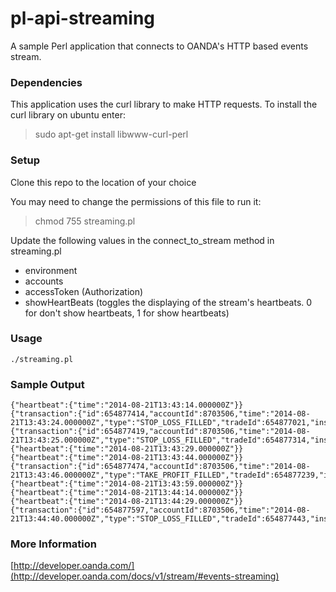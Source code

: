 pl-api-streaming
================

A sample Perl application that connects to OANDA's HTTP based events stream.

### Dependencies

This application uses the curl library to make HTTP requests. To install the curl library on ubuntu enter:
> sudo apt-get install libwww-curl-perl 

### Setup

Clone this repo to the location of your choice

You may need to change the permissions of this file to run it:
> chmod 755 streaming.pl

Update the following values in the connect_to_stream method in streaming.pl

* environment
* accounts
* accessToken (Authorization)
* showHeartBeats (toggles the displaying of the stream's heartbeats. 0 for don't show heartbeats, 1 for show heartbeats)

### Usage

~~~
./streaming.pl
~~~

### Sample Output

    {"heartbeat":{"time":"2014-08-21T13:43:14.000000Z"}}
    {"transaction":{"id":654877414,"accountId":8703506,"time":"2014-08-21T13:43:24.000000Z","type":"STOP_LOSS_FILLED","tradeId":654877021,"instrument":"EUR_USD","units":1,"side":"sell","price":1.32678,"pl":-0.0002,"interest":0,"accountBalance":99677.3601}}
    {"transaction":{"id":654877419,"accountId":8703506,"time":"2014-08-21T13:43:25.000000Z","type":"STOP_LOSS_FILLED","tradeId":654877314,"instrument":"SPX500_USD","units":1,"side":"sell","price":1987.6,"pl":-0.5477,"interest":0,"accountBalance":99676.8124}}
    {"heartbeat":{"time":"2014-08-21T13:43:29.000000Z"}}
    {"heartbeat":{"time":"2014-08-21T13:43:44.000000Z"}}
    {"transaction":{"id":654877474,"accountId":8703506,"time":"2014-08-21T13:43:46.000000Z","type":"TAKE_PROFIT_FILLED","tradeId":654877239,"instrument":"JP225_USD","units":1,"side":"sell","price":15585.6,"pl":-9.7492,"interest":-0.001,"accountBalance":99667.0622}}
    {"heartbeat":{"time":"2014-08-21T13:43:59.000000Z"}}
    {"heartbeat":{"time":"2014-08-21T13:44:14.000000Z"}}
    {"heartbeat":{"time":"2014-08-21T13:44:29.000000Z"}}
    {"transaction":{"id":654877597,"accountId":8703506,"time":"2014-08-21T13:44:40.000000Z","type":"STOP_LOSS_FILLED","tradeId":654877443,"instrument":"SGD_HKD","units":1,"side":"buy","price":6.20101,"pl":-0.0003,"interest":0,"accountBalance":99667.0619}}


### More Information

[http://developer.oanda.com/](http://developer.oanda.com/docs/v1/stream/#events-streaming)

